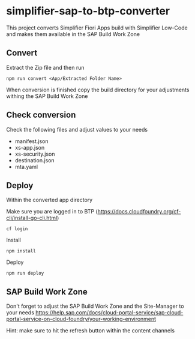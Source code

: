 # simplifier-sap-to-btp-converter

This project converts Simplifier Fiori Apps build with Simplifier Low-Code and makes them available in the SAP Build Work Zone


## Convert

Extract the Zip file and then run

```
npm run convert <App/Extracted Folder Name>
```


When conversion is finished copy the build directory for your adjustments withing the SAP Build Work Zone 

## Check conversion

Check the following files and adjust values to your needs
- manifest.json
- xs-app.json
- xs-security.json
- destination.json
- mta.yaml

## Deploy
Within the converted app directory

Make sure you are logged in to BTP (https://docs.cloudfoundry.org/cf-cli/install-go-cli.html)

```
cf login
```

Install

```
npm install
```

Deploy

```
npm run deploy
```

## SAP Build Work Zone
Don't forget to adjust the SAP Build Work Zone and the Site-Manager to your needs
https://help.sap.com/docs/cloud-portal-service/sap-cloud-portal-service-on-cloud-foundry/your-working-environment

Hint: make sure to hit the refresh button within the content channels
